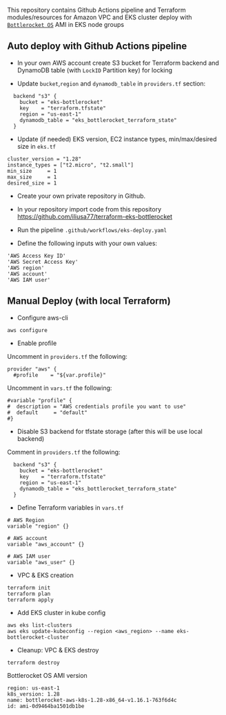 This repository contains Github Actions pipeline and Terraform modules/resources
for Amazon VPC and EKS cluster deploy with [`Bottlerocket OS`](https://github.com/bottlerocket-os/bottlerocket) AMI in EKS node groups

## Auto deploy with Github Actions pipeline

- In your own AWS account create S3 bucket for Terraform backend and DynamoDB table (with `LockID` Partition key) for locking
  
- Update `bucket`,`region` and `dynamodb_table` in `providers.tf` section:
```
  backend "s3" {
    bucket = "eks-bottlerocket"
    key    = "terraform.tfstate"
    region = "us-east-1"
    dynamodb_table = "eks_bottlerocket_terraform_state"
  }
```

- Update (if needed) EKS version, EC2 instance types, min/max/desired size in `eks.tf`
```
cluster_version = "1.28"
instance_types = ["t2.micro", "t2.small"]
min_size     = 1
max_size     = 1
desired_size = 1
```

- Create your own private repository in Github.

- In your repository import code from this repository https://github.com/iliusa77/terraform-eks-bottlerocket

- Run the pipeline `.github/workflows/eks-deploy.yaml`

- Define the following inputs with your own values:
```
'AWS Access Key ID'     
'AWS Secret Access Key'     
'AWS region'     
'AWS account'     
'AWS IAM user'     
```


## Manual Deploy (with local Terraform)

- Configure aws-cli
```
aws configure
```

- Enable profile 

Uncomment in `providers.tf` the following:
```
provider "aws" {
  #profile    = "${var.profile}"
```

Uncomment in `vars.tf` the following:
```
#variable "profile" {
#  description = "AWS credentials profile you want to use"
#  default     = "default" 
#}
```

- Disable S3 backend for tfstate storage (after this will be use local backend)

Comment in `providers.tf` the following:
```
  backend "s3" {
    bucket = "eks-bottlerocket"
    key    = "terraform.tfstate"
    region = "us-east-1"
    dynamodb_table = "eks_bottlerocket_terraform_state"
  }
```

- Define Terraform variables in `vars.tf`
```
# AWS Region
variable "region" {}

# AWS account
variable "aws_account" {}

# AWS IAM user
variable "aws_user" {}
```

- VPC & EKS creation
```
terraform init
terraform plan
terraform apply
```

- Add EKS cluster in kube config
```
aws eks list-clusters
aws eks update-kubeconfig --region <aws_region> --name eks-bottlerocket-cluster
```

- Cleanup: VPC & EKS destroy
```
terraform destroy
```

Bottlerocket OS AMI version
```
region: us-east-1
k8s_version: 1.28
name: bottlerocket-aws-k8s-1.28-x86_64-v1.16.1-763f6d4c
id: ami-0d9464ba1501db1be
```
